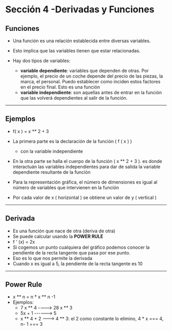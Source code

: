 # Sección 4 -Derivadas y Funciones

## Funciones

- Una función es una relación establecida entre diversas variables.

- Esto implica que las variables tienen que estar relacionadas.
- Hay dos tipos de variables:
    - **variable dependiente**: variables que dependen de otras. Por ejemplo, el precio de un coche depende del precio de las piezas, la marca, el personal.
    Puedo establecer como inciden estos factores en el precio final. Esto es una función
    - **variable independiente**: son aquellas antes de entrar en la función que las volverá dependientes al salir de la función.
----
## Ejemplos

- f( x ) = x ** 2 + 3

- La primera parte es la declaración de la función ( f ( x ) )
    - con la variable independiente
- En la otra parte se halla el cuerpo de la función ( x ** 2 + 3 ). es donde interactuán las variables independientes para dar de salida la variable dependiente resultante de la función


- Para la representación gráfica, el número de dimensiones es igual al número de variables que intervienen en la función

- Por cada valor de x ( horizontal ) se obtiene un valor de y ( vertical )
----
## Derivada

- Es una función que nace de otra (deriva de otra)
- Se puede calcular usando la **POWER RULE**
- f ' (x) = 2x
- Si cogemos un punto cualquiera del gráfico podemos conocer la pendiente de la recta tangente que pasa por ese punto.
- Eso es lo que nos permite la derivada
- Cuando x es igual a 5, la pendiente de la recta tangente es 10
-----
## Power Rule
- x ** n = n * x ** n -1
- Ejemplos:
    - 7 x ** 4 ----> 28 x ** 3
    - 5x + 1 ------> 5 
    - x ** 4 + 2 ---> 4 ** 3: el 2 como constante lo elimino, 4 * x === 4, n- 1 === 3



